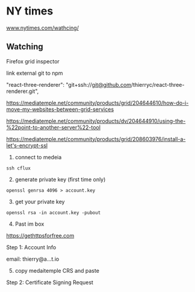 # NY times

www.nytimes.com/wathcing/

## Watching

Firefox grid inspector


link external git to npm

"react-three-renderer": "git+ssh://git@github.com/thierryc/react-three-renderer.git",


https://mediatemple.net/community/products/grid/204644610/how-do-i-move-my-websites-between-grid-services


https://mediatemple.net/community/products/dv/204644910/using-the-%22point-to-another-server%22-tool



https://mediatemple.net/community/products/grid/208603976/install-a-let's-encrypt-ssl


1. connect to medeia

```
ssh cflux

```

2. generate  private key (first time only)

```
openssl genrsa 4096 > account.key

```

3. get your private key

```
openssl rsa -in account.key -pubout

```

4. Past im box

https://gethttpsforfree.com

Step 1: Account Info

email: thierry@a...t.io

5. copy medaitemple CRS and paste

Step 2: Certificate Signing Request
